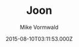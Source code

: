 ---
title: Joon
github: https://github.com/vormwald/joon
demo: https://vormwald.github.io/joon/
author: Mike Vormwald
ssg:
  - Jekyll
cms:
  - No Cms
date: 2015-08-10T03:11:53.000Z
description: Roon theme for Jekyll
stale: true
---